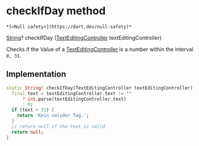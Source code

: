 


# checkIfDay method




    *[<Null safety>](https://dart.dev/null-safety)*




[String](https://api.flutter.dev/flutter/dart-core/String-class.html)? checkIfDay
([TextEditingController](https://api.flutter.dev/flutter/widgets/TextEditingController-class.html) textEditingController)





<p>Checks if the Value of a <a href="https://api.flutter.dev/flutter/widgets/TextEditingController-class.html">TextEditingController</a> is a number within
the interval <code>0, 31</code>.</p>



## Implementation

```dart
static String? checkIfDay(TextEditingController textEditingController) {
  final text = textEditingController.text != ""
      ? int.parse(textEditingController.text)
      : 0;
  if (text > 31) {
    return 'Kein valider Tag.';
  }
  // return null if the text is valid
  return null;
}
```







